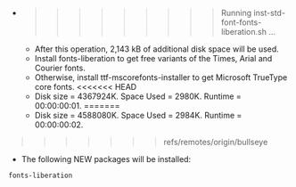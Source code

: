 * >>>>>>>>> Running inst-std-font-fonts-liberation.sh ...
  * After this operation, 2,143 kB of additional disk space will be used.
  * Install fonts-liberation to get free variants of the Times, Arial and Courier fonts.
  * Otherwise, install ttf-mscorefonts-installer to get Microsoft TrueType core fonts.
<<<<<<< HEAD
  * Disk size = 4367924K. Space Used = 2980K. Runtime = 00:00:00:01.
=======
  * Disk size = 4588080K. Space Used = 2984K. Runtime = 00:00:00:02.
>>>>>>> refs/remotes/origin/bullseye
  * The following NEW packages will be installed:
  ```bash
fonts-liberation
  ```
